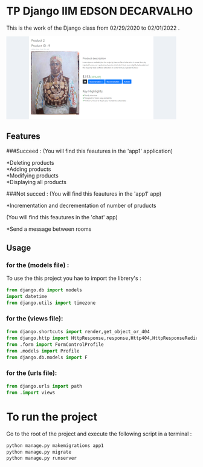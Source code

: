 # TP Django  IIM EDSON DECARVALHO

This is the work of the Django class from 02/29/2020 to 02/01/2022 .

![alt text](imgForReadme/detail.PNG)


## Features

###Succeed :
(You will find this feautures in the 'app1' application)

*Deleting products<br>
*Adding products<br>
*Modifying products<br>
*Displaying all products 

###Not succed :
(You will find this feautures in the 'app1' app)

*Incrementation and decrementation of number of pruducts<br>


(You will find this feautures in the 'chat' app)

*Send a message between rooms <br>






## Usage
### for the (models file) :
To use the this project you hae to import the librery's :

```python
from django.db import models
import datetime
from django.utils import timezone
```
### for the (views file):
```python
from django.shortcuts import render,get_object_or_404
from django.http import HttpResponse,response,Http404,HttpResponseRedirect
from .form import FormControlProfile
from .models import Profile
from django.db.models import F
```

### for the (urls file):

````python
from django.urls import path
from .import views
````
# To run the project 

Go to the root of the project and execute the following script in a terminal : 
```bash
python manage.py makemigrations app1
python manage.py migrate
python manage.py runserver
```

